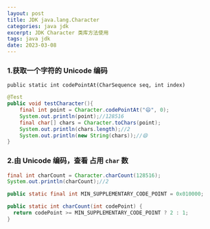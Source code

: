 ```yaml
---
layout: post
title: JDK java.lang.Character
categories: java jdk
excerpt: JDK Character 类库方法使用
tags: java jdk
date: 2023-03-08
---
```


### 1.获取一个字符的 Unicode 编码
`public static int codePointAt(CharSequence seq, int index)`
```java
@Test
public void testCharacter(){
    final int point = Character.codePointAt("😄", 0);
    System.out.println(point);//128516
    final char[] chars = Character.toChars(point);
    System.out.println(chars.length);//2
    System.out.println(new String(chars));//😄
}
```
### 2.由 Unicode 编码，查看 占用 `char` 数
```java
final int charCount = Character.charCount(128516);
System.out.println(charCount);//2
```

```java
public static final int MIN_SUPPLEMENTARY_CODE_POINT = 0x010000;

public static int charCount(int codePoint) {
  return codePoint >= MIN_SUPPLEMENTARY_CODE_POINT ? 2 : 1;
}
```
